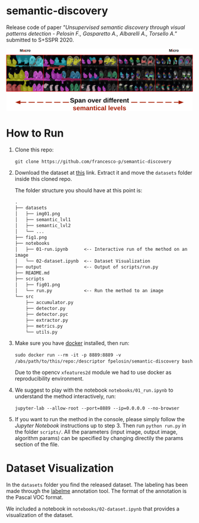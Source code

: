 # semantic-discovery

Release code of paper _"Unsupervised semantic discovery through visual patterns detection - Pelosin F., Gasparetto A., Albarelli A., Torsello A."_ submitted to S+SSPR 2020.

![semantical_levels](fig1.png)


# How to Run 

1. Clone this repo: 
    
    `git clone https://github.com/francesco-p/semantic-discovery`

2. Download the dataset at [this](https://drive.google.com/drive/folders/1vLC8hkjq-eNWtAh_nf0KdFItn4oA-KIy?usp=sharing) link. Extract it and move the `datasets` folder inside this cloned repo. 

    The folder structure you should have at this point is:

    ```
    .
    ├── datasets
    │   ├── img01.png
    │   ├── semantic_lvl1
    │   ├── semantic_lvl2
    │   └── ...
    ├── fig1.png
    ├── notebooks
    │   ├── 01-run.ipynb      <-- Interactive run of the method on an image
    │   └── 02-dataset.ipynb  <-- Dataset Visualization
    ├── output                <-- Output of scripts/run.py
    ├── README.md
    ├── scripts
    │   ├── fig01.png
    │   └── run.py            <-- Run the method to an image
    └── src
        ├── accumulator.py
        ├── detector.py
        ├── detector.pyc
        ├── extractor.py
        ├── metrics.py
        └── utils.py
    ```

3. Make sure you have [docker](https://www.docker.com/) installed, then run: 

    `sudo docker run --rm -it -p 8889:8889 -v /abs/path/to/this/repo:/descriptor fpelosin/semantic-discovery bash`

    Due to the opencv `xfeatures2d` module we had to use docker as reproducibility environment. 

4. We suggest to play with the notebook `notebooks/01_run.ipynb` to understand the method interactively, run: 
   
   `jupyter-lab --allow-root --port=8889 --ip=0.0.0.0 --no-browser`

5. If you want to run the method in the console, please simply follow the *Jupyter Notebook* instructions up to step 3. Then run `python run.py` in the folder `scripts/`. All the parameters (input image, output image, algorithm params) can be specified by changing directily the params section of the file.


# Dataset Visualization

In the `datasets` folder you find the released dataset. The labeling has been made through the [labelme](https://github.com/wkentaro/labelme) annotation tool. The format of the annotation is the Pascal VOC format. 

We included a notebook in `notebooks/02-dataset.ipynb` that provides a visualization of the dataset.


